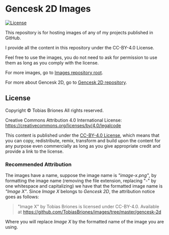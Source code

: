 # Gencesk 2D Images
[![License](https://img.shields.io/github/license/TobiasBriones/images)](https://github.com/TobiasBriones/images/blob/master/LICENSE)

This repository is for hosting images of any of my projects published in GitHub.

I provide all the content in this repository under the CC-BY-4.0 License.

Feel free to use the images, you do not need to ask for permission to use them as long as you comply with the license.

For more images, go to [Images repository root](https://github.com/TobiasBriones/images).

For more about Gencesk 2D, go to [Gencesk 2D repository](https://github.com/TobiasBriones/gencesk-2d).

## License
Copyright © Tobias Briones All rights reserved.

Creative Commons Attribution 4.0 International License: https://creativecommons.org/licenses/by/4.0/legalcode

This content is published under the [CC-BY-4.0 License](https://creativecommons.org/licenses/by/4.0/), which means that you can copy, redistribute, remix, transform and build upon the content for any purpose even commercially as long as you give appropriate credit and provide a link to the license.

### Recommended Attribution
The images have a name, suppose the image name is *"image-x.png"*, by formatting the image name (removing the file extension, replacing "-" by one whitespace and capitalizing) we have that the formatted image name is *"Image X"*. Since *Image X* belongs to *Gencesk 2D*, the attribution notice goes as follows:

> "Image X" by Tobias Briones is licensed under CC-BY-4.0. Available at
> https://github.com/TobiasBriones/images/tree/master/gencesk-2d

Where you will replace *Image X* by the formatted name of the image you are using.
